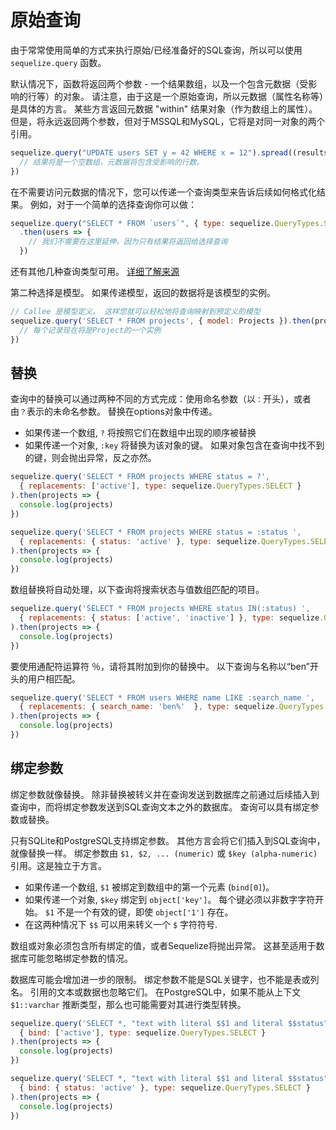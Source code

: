 # 原始查询

由于常常使用简单的方式来执行原始/已经准备好的SQL查询，所以可以使用 `sequelize.query` 函数。

默认情况下，函数将返回两个参数 - 一个结果数组，以及一个包含元数据（受影响的行等）的对象。 请注意，由于这是一个原始查询，所以元数据（属性名称等）是具体的方言。 某些方言返回元数据 "within" 结果对象（作为数组上的属性）。 但是，将永远返回两个参数，但对于MSSQL和MySQL，它将是对同一对象的两个引用。

```js
sequelize.query("UPDATE users SET y = 42 WHERE x = 12").spread((results, metadata) => {
  // 结果将是一个空数组，元数据将包含受影响的行数。
})
```

在不需要访问元数据的情况下，您可以传递一个查询类型来告诉后续如何格式化结果。 例如，对于一个简单的选择查询你可以做：

```js
sequelize.query("SELECT * FROM `users`", { type: sequelize.QueryTypes.SELECT})
  .then(users => {
    // 我们不需要在这里延伸，因为只有结果将返回给选择查询
  })
```

还有其他几种查询类型可用。 [详细了解来源](https://github.com/sequelize/sequelize/blob/master/lib/query-types.js)

第二种选择是模型。 如果传递模型，返回的数据将是该模型的实例。

```js
// Callee 是模型定义。 这样您就可以轻松地将查询映射到预定义的模型
sequelize.query('SELECT * FROM projects', { model: Projects }).then(projects => {
  // 每个记录现在将是Project的一个实例
})
```

## 替换

查询中的替换可以通过两种不同的方式完成：使用命名参数（以`：`开头），或者由`？`表示的未命名参数。 替换在options对象中传递。

* 如果传递一个数组, `?` 将按照它们在数组中出现的顺序被替换
* 如果传递一个对象, `:key` 将替换为该对象的键。 如果对象包含在查询中找不到的键，则会抛出异常，反之亦然。

```js
sequelize.query('SELECT * FROM projects WHERE status = ?',
  { replacements: ['active'], type: sequelize.QueryTypes.SELECT }
).then(projects => {
  console.log(projects)
})

sequelize.query('SELECT * FROM projects WHERE status = :status ',
  { replacements: { status: 'active' }, type: sequelize.QueryTypes.SELECT }
).then(projects => {
  console.log(projects)
})
```

数组替换将自动处理，以下查询将搜索状态与值数组匹配的项目。

```js
sequelize.query('SELECT * FROM projects WHERE status IN(:status) ',
  { replacements: { status: ['active', 'inactive'] }, type: sequelize.QueryTypes.SELECT }
).then(projects => {
  console.log(projects)
})
```

要使用通配符运算符 ％，请将其附加到你的替换中。 以下查询与名称以“ben”开头的用户相匹配。

```js
sequelize.query('SELECT * FROM users WHERE name LIKE :search_name ',
  { replacements: { search_name: 'ben%'  }, type: sequelize.QueryTypes.SELECT }
).then(projects => {
  console.log(projects)
})
```

## 绑定参数

绑定参数就像替换。 除非替换被转义并在查询发送到数据库之前通过后续插入到查询中，而将绑定参数发送到SQL查询文本之外的数据库。 查询可以具有绑定参数或替换。

只有SQLite和PostgreSQL支持绑定参数。 其他方言会将它们插入到SQL查询中，就像替换一样。 绑定参数由 `$1, $2, ... (numeric)` 或 `$key (alpha-numeric)` 引用。这是独立于方言。

* 如果传递一个数组, `$1` 被绑定到数组中的第一个元素 (`bind[0]`)。
* 如果传递一个对象, `$key` 绑定到 `object['key']`。 每个键必须以非数字字符开始。 `$1` 不是一个有效的键，即使 `object['1']` 存在。
* 在这两种情况下 `$$` 可以用来转义一个 `$` 字符符号.

数组或对象必须包含所有绑定的值，或者Sequelize将抛出异常。 这甚至适用于数据库可能忽略绑定参数的情况。

数据库可能会增加进一步的限制。 绑定参数不能是SQL关键字，也不能是表或列名。 引用的文本或数据也忽略它们。 在PostgreSQL中，如果不能从上下文 `$1::varchar` 推断类型，那么也可能需要对其进行类型转换。

```js
sequelize.query('SELECT *, "text with literal $$1 and literal $$status" as t FROM projects WHERE status = $1',
  { bind: ['active'], type: sequelize.QueryTypes.SELECT }
).then(projects => {
  console.log(projects)
})

sequelize.query('SELECT *, "text with literal $$1 and literal $$status" as t FROM projects WHERE status = $status',
  { bind: { status: 'active' }, type: sequelize.QueryTypes.SELECT }
).then(projects => {
  console.log(projects)
})
```

